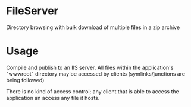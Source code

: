 # FileServer
Directory browsing with bulk download of multiple files in a zip archive

# Usage
Compile and publish to an IIS server. All files within the application's "wwwroot" directory may be accessed by clients (symlinks/junctions are being followed)

There is no kind of access control; any client that is able to access the application an access any file it hosts.
